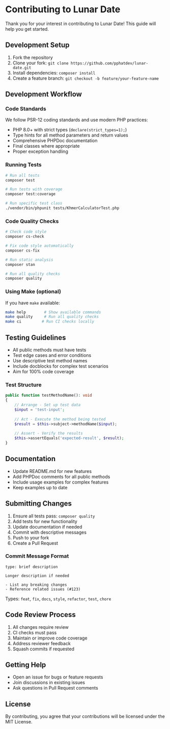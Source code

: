 # Contributing to Lunar Date

Thank you for your interest in contributing to Lunar Date! This guide will help you get started.

## Development Setup

1. Fork the repository
2. Clone your fork: `git clone https://github.com/pphatdev/lunar-date.git`
3. Install dependencies: `composer install`
4. Create a feature branch: `git checkout -b feature/your-feature-name`

## Development Workflow

### Code Standards

We follow PSR-12 coding standards and use modern PHP practices:

- PHP 8.0+ with strict types (`declare(strict_types=1);`)
- Type hints for all method parameters and return values
- Comprehensive PHPDoc documentation
- Final classes where appropriate
- Proper exception handling

### Running Tests

```bash
# Run all tests
composer test

# Run tests with coverage
composer test:coverage

# Run specific test class
./vendor/bin/phpunit tests/KhmerCalculatorTest.php
```

### Code Quality Checks

```bash
# Check code style
composer cs-check

# Fix code style automatically
composer cs-fix

# Run static analysis
composer stan

# Run all quality checks
composer quality
```

### Using Make (optional)

If you have `make` available:

```bash
make help        # Show available commands
make quality     # Run all quality checks
make ci         # Run CI checks locally
```

## Testing Guidelines

- All public methods must have tests
- Test edge cases and error conditions
- Use descriptive test method names
- Include docblocks for complex test scenarios
- Aim for 100% code coverage

### Test Structure

```php
public function testMethodName(): void
{
    // Arrange - Set up test data
    $input = 'test-input';
    
    // Act - Execute the method being tested
    $result = $this->subject->methodName($input);
    
    // Assert - Verify the results
    $this->assertEquals('expected-result', $result);
}
```

## Documentation

- Update README.md for new features
- Add PHPDoc comments for all public methods
- Include usage examples for complex features
- Keep examples up to date

## Submitting Changes

1. Ensure all tests pass: `composer quality`
2. Add tests for new functionality
3. Update documentation if needed
4. Commit with descriptive messages
5. Push to your fork
6. Create a Pull Request

### Commit Message Format

```
type: brief description

Longer description if needed

- List any breaking changes
- Reference related issues (#123)
```

Types: `feat`, `fix`, `docs`, `style`, `refactor`, `test`, `chore`

## Code Review Process

1. All changes require review
2. CI checks must pass
3. Maintain or improve code coverage
4. Address reviewer feedback
5. Squash commits if requested

## Getting Help

- Open an issue for bugs or feature requests
- Join discussions in existing issues
- Ask questions in Pull Request comments

## License

By contributing, you agree that your contributions will be licensed under the MIT License.
